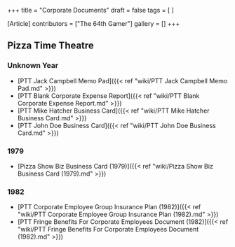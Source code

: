 +++
title = "Corporate Documents"
draft = false
tags = [ ]

[Article]
contributors = ["The 64th Gamer"]
gallery = []
+++
## Pizza Time Theatre ##

### Unknown Year ###

* [PTT Jack Campbell Memo Pad]({{< ref "wiki/PTT Jack Campbell Memo Pad.md" >}})
* [PTT Blank Corporate Expense Report]({{< ref "wiki/PTT Blank Corporate Expense Report.md" >}})
* [PTT Mike Hatcher Business Card]({{< ref "wiki/PTT Mike Hatcher Business Card.md" >}})
* [PTT John Doe Business Card]({{< ref "wiki/PTT John Doe Business Card.md" >}})

### 1979 ###

* [Pizza Show Biz Business Card (1979)]({{< ref "wiki/Pizza Show Biz Business Card (1979).md" >}})

### 1982 ###

* [PTT Corporate Employee Group Insurance Plan (1982)]({{< ref "wiki/PTT Corporate Employee Group Insurance Plan (1982).md" >}})
* [PTT Fringe Benefits For Corporate Employees Document (1982)]({{< ref "wiki/PTT Fringe Benefits For Corporate Employees Document (1982).md" >}})
